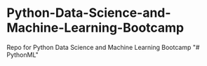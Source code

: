 # Python-Data-Science-and-Machine-Learning-Bootcamp
Repo for Python Data Science and Machine Learning Bootcamp
"# PythonML" 

